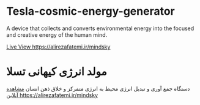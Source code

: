 # Tesla-cosmic-energy-generator
A device that collects and converts environmental energy into the focused and creative energy of the human mind.

<a href="https://alirezafatemi.ir/mindsky">Live View https://alirezafatemi.ir/mindsky</a>
# مولد انرژی کیهانی تسلا
دستگاه جمع آوری و تبدیل انرژی محیط به انرژی متمرکز و خلاق ذهن انسان
<a href="https://alirezafatemi.ir/mindsky">مشاهده آنلاین https://alirezafatemi.ir/mindsky</a>
